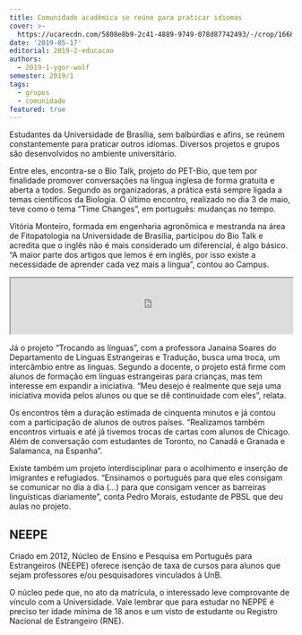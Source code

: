 ```yaml
---
title: Comunidade acadêmica se reúne para praticar idiomas
cover: >-
  https://ucarecdn.com/5808e8b9-2c41-4889-9749-078d87742493/-/crop/1668x1044/0,1044/-/preview/
date: '2019-05-17'
editorial: 2019-2-educacao
authors:
  - 2019-1-ygor-wolf
semester: 2019/1
tags:
  - grupos
  - comunidade
featured: true
---
```

Estudantes da Universidade de Brasília, sem balbúrdias e afins, se reúnem constantemente para praticar outros idiomas. Diversos projetos e grupos são desenvolvidos no ambiente universitário.

Entre eles, encontra-se o Bio Talk, projeto do PET-Bio, que tem por finalidade promover conversações na língua inglesa de forma gratuita e aberta a todos. Segundo as organizadoras, a prática está sempre ligada a temas científicos da Biologia. O último encontro, realizado no dia 3 de maio, teve como o tema “Time Changes”, em português: mudanças no tempo. 

Vitória Monteiro, formada em engenharia agronômica e mestranda na área de Fitopatologia na Universidade de Brasília, participou do Bio Talk e acredita que o inglês não é mais considerado um diferencial, é algo básico. “A maior parte dos artigos que lemos é em inglês, por isso existe a necessidade de aprender cada vez mais a língua”, contou ao Campus. 

<iframe src="https://drive.google.com/file/d/1JtDXTJYRJpzhfamhAVf7jC0YTxB7zDhe/preview" width="100%" height="100"></iframe>

Já o projeto “Trocando as línguas”, com a professora Janaína Soares do Departamento de Línguas Estrangeiras e Tradução, busca uma troca, um intercâmbio entre as línguas. Segundo a docente, o projeto está firme com alunos de formação em línguas estrangeiras para crianças, mas tem interesse em expandir a iniciativa. “Meu desejo é realmente que seja uma iniciativa movida pelos alunos ou que se dê continuidade com eles”, relata.

Os encontros têm a duração estimada de cinquenta minutos e já contou com a participação de alunos de outros países. “Realizamos também encontros virtuais e até já tivemos trocas de cartas com alunos de Chicago. Além de conversação com estudantes de Toronto, no Canadá e Granada e Salamanca, na Espanha”.

Existe também um projeto interdisciplinar para o acolhimento e inserção de imigrantes e refugiados.  “Ensinamos o português para que eles consigam se comunicar no dia a dia (...) para que consigam vencer as barreiras linguísticas diariamente”, conta Pedro Morais, estudante de PBSL que deu aulas no projeto. 

## NEEPE

Criado em 2012, Núcleo de Ensino e Pesquisa em Português para Estrangeiros (NEEPE) oferece isenção de taxa de cursos para alunos que sejam professores e/ou pesquisadores vinculados à UnB.

 O núcleo pede que, no ato da matrícula, o interessado leve comprovante de vínculo com a Universidade. Vale lembrar que para estudar no NEPPE é preciso ter idade mínima de 18 anos e um visto de estudante ou Registro Nacional de Estrangeiro (RNE).
